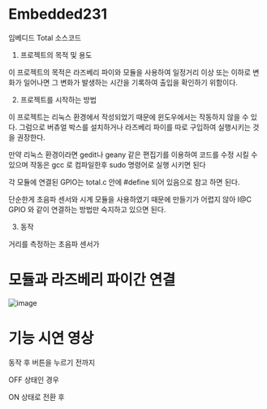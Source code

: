 # Embedded231
임베디드 Total 소스코드


1. 프로젝트의 목적 및 용도
 
 이 프로젝트의 목적은 라즈베리 파이와 모듈을 사용하여 
 일정거리 이상 또는 이하로 변화가 일어나면
 그 변화가 발생하는 시간을 기록하여 출입을 확인하기 위함이다.
 

2. 프로젝트를 시작하는 방법

 이 프로젝트는 리눅스 환경에서 작성되었기 때문에 윈도우에서는 작동하지 않을 수 있다.
 그럼으로 버츄얼 박스를 설치하거나 라즈베리 파이를 따로 구입하여 실행시키는 것을 권장한다.
 
 만약 리눅스 환경이라면 gedit나 geany 같은 편집기를 이용하여 코드를 수정 시킬 수 있으며
 작동은 gcc 로 컴파일한후 sudo 명령어로 실행 시키면 된다
 
 각 모듈에 연결된 GPIO는 total.c 안에 #define 되어 있음으로 참고 하면 된다.
 
 단순한게 초음파 센서와 시계 모듈을 사용하였기 때문에
 만들기가 어렵지 않아 I@C GPIO 와 같이 연결하는 방법만 숙지하고 있으면 된다.
 
 3. 동작
 
  거리를 측정하는 초음파 센서가 
  



# 모듈과 라즈베리 파이간 연결
![image](https://user-images.githubusercontent.com/104303815/208537651-6b177d9c-c81b-4372-8a94-970f4eaf507b.png)

# 기능 시연 영상

동작 후 버튼을 누르기 전까지

OFF 상태인 경우

ON 상태로 전환 후

